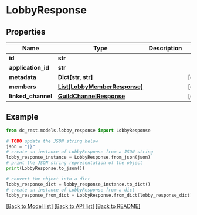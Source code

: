 # LobbyResponse


## Properties

Name | Type | Description | Notes
------------ | ------------- | ------------- | -------------
**id** | **str** |  | 
**application_id** | **str** |  | 
**metadata** | **Dict[str, str]** |  | [optional] 
**members** | [**List[LobbyMemberResponse]**](LobbyMemberResponse.md) |  | [optional] 
**linked_channel** | [**GuildChannelResponse**](GuildChannelResponse.md) |  | [optional] 

## Example

```python
from dc_rest.models.lobby_response import LobbyResponse

# TODO update the JSON string below
json = "{}"
# create an instance of LobbyResponse from a JSON string
lobby_response_instance = LobbyResponse.from_json(json)
# print the JSON string representation of the object
print(LobbyResponse.to_json())

# convert the object into a dict
lobby_response_dict = lobby_response_instance.to_dict()
# create an instance of LobbyResponse from a dict
lobby_response_from_dict = LobbyResponse.from_dict(lobby_response_dict)
```
[[Back to Model list]](../README.md#documentation-for-models) [[Back to API list]](../README.md#documentation-for-api-endpoints) [[Back to README]](../README.md)


